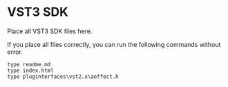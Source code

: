 # VST3 SDK

Place all VST3 SDK files here.

If you place all files correctly, you can run the following commands without error.

```
type readme.md
type index.html
type pluginterfaces\vst2.x\aeffect.h
```
